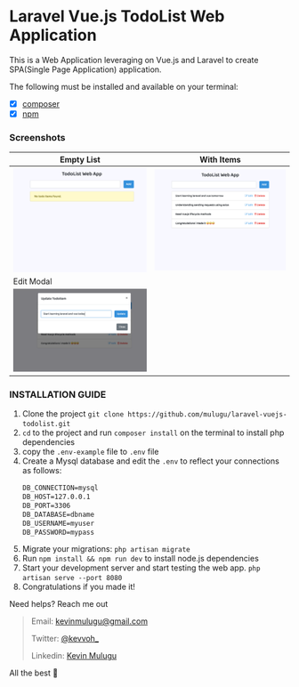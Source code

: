 # Laravel Vue.js TodoList Web Application

This is a Web Application leveraging on Vue.js and Laravel to create SPA(Single Page Application) application.

The following must be installed and available on your terminal:
- [x] [composer](https://getcomposer.org/doc/00-intro.md)
- [x] [npm](https://nodejs.org/en/)

### Screenshots
Empty List | With Items
------------ | -------------
![Empty list](./screenshots/screen1.png) | ![Full list](./screenshots/screen2.png)
 Edit Modal | 
| ![With edit modal](./screenshots/screen3.png) |




### INSTALLATION GUIDE
1. Clone the project
`git clone https://github.com/mulugu/laravel-vuejs-todolist.git`
1. ``cd`` to the project and run ``composer install`` on the terminal to install php dependencies
1. copy the `.env-example` file to `.env` file 
1. Create a Mysql database and edit the ``.env`` to reflect your connections as follows:
    ```dotenv
    DB_CONNECTION=mysql
    DB_HOST=127.0.0.1
    DB_PORT=3306
    DB_DATABASE=dbname
    DB_USERNAME=myuser
    DB_PASSWORD=mypass
    ```
1. Migrate your migrations: `php artisan migrate`
1. Run `npm install && npm run dev` to install node.js dependencies
1. Start your development server and start testing the web app. `php artisan serve --port 8080`
1. Congratulations if you made it!

Need helps? Reach me out 
>Email: kevinmulugu@gmail.com
>
>Twitter: [@kevvoh_](https://twitter.com/kevvoh_)
>
>Linkedin: [Kevin Mulugu](https://www.linkedin.com/in/kevinmulugu/)

All the best :beer:

